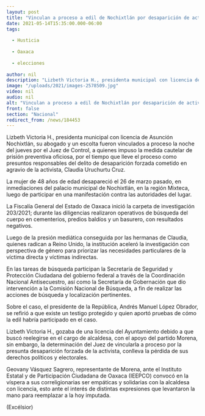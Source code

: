 ```yaml
---
layout: post
title: "Vinculan a proceso a edil de Nochixtlán por desaparición de activista"
date: 2021-05-14T15:35:00.000-06:00
tags:
  
  - Husticia
  
  - Oaxaca
  
  - elecciones
  
author: nil
description: "Lizbeth Victoria H., presidenta municipal con licencia de Asunción Nochixtlán, su abogado y un escolta fueron vinculados a proceso anoche"
image: "/uploads/2021/images-2578509.jpg"
video: nil
audio: nil
alt: "Vinculan a proceso a edil de Nochixtlán por desaparición de activista"
front: false
section: "Nacional"
redirect_from: /news/184453
---
```


Lizbeth Victoria H., presidenta municipal con licencia de Asunción Nochixtlán, su abogado y un escolta fueron vinculados a proceso la noche del jueves por el Juez de Control, a quienes impuso la medida cautelar de prisión preventiva oficiosa, por el tiempo que lleve el proceso como presuntos responsables del delito de desaparición forzada cometido en agravio de la activista, Claudia Uruchurtu Cruz.

La mujer de 48 años de edad desapareció el 26 de marzo pasado, en inmediaciones del palacio municipal de Nochixtlán, en la región Mixteca, luego de participar en una manifestación contra las autoridades del lugar.

La Fiscalía General del Estado de Oaxaca inició la carpeta de investigación 203/2021; durante las diligencias realizaron operativos de búsqueda del cuerpo en cementerios, predios baldíos y un basurero, con resultados negativos.

Luego de la presión mediática conseguida por las hermanas de Claudia, quienes radican a Reino Unido, la institución aceleró la investigación con perspectiva de género para priorizar las necesidades particulares de la víctima directa y víctimas indirectas.

En las tareas de búsqueda participan la Secretaría de Seguridad y Protección Ciudadana del gobierno federal a través de la Coordinación Nacional Antisecuestro, así como la Secretaría de Gobernación que dio intervención a la Comisión Nacional de Búsqueda, a fin de realizar las acciones de búsqueda y localización pertinentes.

Sobre el caso, el presidente de la República, Andrés Manuel López Obrador, se refirió a que existe un testigo protegido y quien aportó pruebas de cómo la edil habría participado en el caso.

Lizbeth Victoria H., gozaba de una licencia del Ayuntamiento debido a que buscó reelegirse en el cargo de alcaldesa, con el apoyo del partido Morena, sin embargo, la determinación del Juez de vincularla a proceso por la presunta desaparición forzada de la activista, conlleva la pérdida de sus derechos políticos y electorales.

Geovany Vásquez Sagrero, representante de Morena, ante el Instituto Estatal y de Participación Ciudadana de Oaxaca (IEEPCO) convocó en la víspera a sus correligionarias ser empáticas y solidarias con la alcaldesa con licencia, esto ante el interés de distintas expresiones que levantaron la mano para reemplazar a la hoy imputada.

(Excélsior)